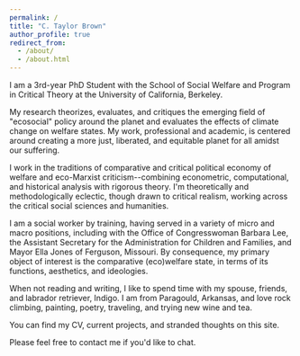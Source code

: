 ```yaml
---
permalink: /
title: "C. Taylor Brown"
author_profile: true
redirect_from: 
  - /about/
  - /about.html
---
```


I am a 3rd-year PhD Student with the School of Social Welfare and Program in Critical Theory at the University of California, Berkeley.

My research theorizes, evaluates, and critiques the emerging field of "ecosocial" policy around the planet and evaluates the effects of climate change on welfare states. My work, professional and academic, is centered around creating a more just, liberated, and equitable planet for all amidst our suffering.

I work in the traditions of comparative and critical political economy of welfare and eco-Marxist criticism--combining econometric, computational, and historical analysis with rigorous theory. I'm theoretically and methodologically eclectic, though drawn to critical realism, working across the critical social sciences and humanities.

I am a social worker by training, having served in a variety of micro and macro positions, including with the Office of Congresswoman Barbara Lee, the Assistant Secretary for the Administration for Children and Families, and Mayor Ella Jones of Ferguson, Missouri. By consequence, my primary object of interest is the comparative (eco)welfare state, in terms of its functions, aesthetics, and ideologies.

When not reading and writing, I like to spend time with my spouse, friends, and labrador retriever, Indigo. I am from Paragould, Arkansas, and love rock climbing, painting, poetry, traveling, and trying new wine and tea.

You can find my CV, current projects, and stranded thoughts on this site.

Please feel free to contact me if you'd like to chat.   
